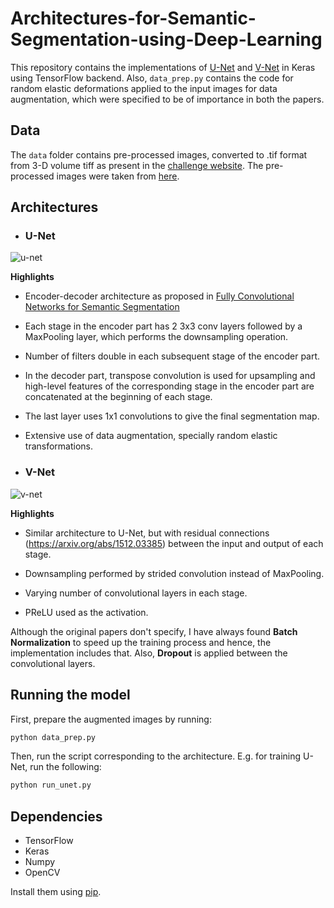 # Architectures-for-Semantic-Segmentation-using-Deep-Learning

This repository contains the implementations of [U-Net](https://lmb.informatik.uni-freiburg.de/people/ronneber/u-net/) and [V-Net](https://arxiv.org/abs/1606.04797) in Keras using TensorFlow backend. Also, `data_prep.py` contains the code for random elastic deformations applied to the input images for data augmentation, which were specified to be of importance in both the papers.

## Data

The `data` folder contains pre-processed images, converted to .tif format from 3-D volume tiff as present in the [challenge website](http://brainiac2.mit.edu/isbi_challenge/). The pre-processed images were taken from [here](https://github.com/zhixuhao/unet).

## Architectures

- ### U-Net

![u-net](https://lmb.informatik.uni-freiburg.de/people/ronneber/u-net/u-net-architecture.png)

**Highlights**

- Encoder-decoder architecture as proposed in [Fully Convolutional Networks for Semantic Segmentation
](https://arxiv.org/abs/1605.06211)

- Each stage in the encoder part has 2 3x3 conv layers followed by a MaxPooling layer, which performs the downsampling operation.
- Number of filters double in each subsequent stage of the encoder part.
- In the decoder part, transpose convolution is used for upsampling and high-level features of the corresponding stage in the encoder part are concatenated at the beginning of each stage.
- The last layer uses 1x1 convolutions to give the final segmentation map.
- Extensive use of data augmentation, specially random elastic transformations.

- ### V-Net

![v-net](http://mattmacy.io/vnet.pytorch/images/diagram.png)

**Highlights**

- Similar architecture to U-Net, but with residual connections (https://arxiv.org/abs/1512.03385) between the input and output of each stage.

- Downsampling performed by strided convolution instead of MaxPooling.
- Varying number of convolutional layers in each stage.
- PReLU used as the activation. 

Although the original papers don't specify, I have always found **Batch Normalization** to speed up the training process and hence, the implementation includes that. Also, **Dropout** is applied between the convolutional layers.

## Running the model

First, prepare the augmented images by running:

```bash
python data_prep.py
```
Then, run the script corresponding to the architecture. E.g. for training U-Net, run the following:
```bash
python run_unet.py
```

## Dependencies

- TensorFlow
- Keras
- Numpy
- OpenCV

Install them using [pip](https://pypi.python.org/pypi/pip).

